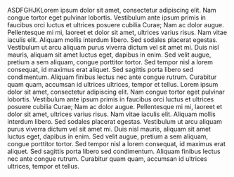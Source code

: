 ASDFGHJKLorem ipsum dolor sit amet, consectetur adipiscing elit. Nam congue tortor eget pulvinar lobortis.
Vestibulum ante ipsum primis in faucibus orci luctus et ultrices posuere cubilia Curae; Nam ac dolor augue.
Pellentesque mi mi, laoreet et dolor sit amet, ultrices varius risus. Nam vitae iaculis elit.
Aliquam mollis interdum libero. Sed sodales placerat egestas. Vestibulum ut arcu aliquam purus viverra dictum vel sit amet mi.
Duis nisl mauris, aliquam sit amet luctus eget, dapibus in enim. Sed velit augue, pretium a sem aliquam, congue porttitor tortor.
Sed tempor nisl a lorem consequat, id maximus erat aliquet. Sed sagittis porta libero sed condimentum.
Aliquam finibus lectus nec ante congue rutrum. Curabitur quam quam, accumsan id ultrices ultrices, tempor et tellus.
Lorem ipsum dolor sit amet, consectetur adipiscing elit. Nam congue tortor eget pulvinar lobortis.
Vestibulum ante ipsum primis in faucibus orci luctus et ultrices posuere cubilia Curae; Nam ac dolor augue.
Pellentesque mi mi, laoreet et dolor sit amet, ultrices varius risus. Nam vitae iaculis elit.
Aliquam mollis interdum libero. Sed sodales placerat egestas. Vestibulum ut arcu aliquam purus viverra dictum vel sit amet mi.
Duis nisl mauris, aliquam sit amet luctus eget, dapibus in enim. Sed velit augue, pretium a sem aliquam, congue porttitor tortor.
Sed tempor nisl a lorem consequat, id maximus erat aliquet. Sed sagittis porta libero sed condimentum.
Aliquam finibus lectus nec ante congue rutrum. Curabitur quam quam, accumsan id ultrices ultrices, tempor et tellus.